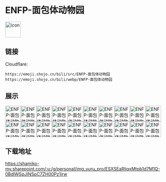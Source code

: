 # ENFP-面包体动物园
<img src="https://emoji.shojo.cn/bili/src/ENFP-面包体动物园/icon.png" width="50" height="50" alt="icon">

## 链接
Cloudflare:
```
https://emoji.shojo.cn/bili/src/ENFP-面包体动物园
https://emoji.shojo.cn/bili/webp/ENFP-面包体动物园
```
## 展示
<img src="https://emoji.shojo.cn/bili/src/ENFP-面包体动物园/ENFP-面包体动物园-很赞.png" width="50" height="50" alt="ENFP-面包体动物园-很赞"><img src="https://emoji.shojo.cn/bili/src/ENFP-面包体动物园/ENFP-面包体动物园-嗨.png" width="50" height="50" alt="ENFP-面包体动物园-嗨"><img src="https://emoji.shojo.cn/bili/src/ENFP-面包体动物园/ENFP-面包体动物园-打Call.png" width="50" height="50" alt="ENFP-面包体动物园-打Call"><img src="https://emoji.shojo.cn/bili/src/ENFP-面包体动物园/ENFP-面包体动物园-哇哇大哭.png" width="50" height="50" alt="ENFP-面包体动物园-哇哇大哭"><img src="https://emoji.shojo.cn/bili/src/ENFP-面包体动物园/ENFP-面包体动物园-好耶.png" width="50" height="50" alt="ENFP-面包体动物园-好耶"><img src="https://emoji.shojo.cn/bili/src/ENFP-面包体动物园/ENFP-面包体动物园-死线来袭.png" width="50" height="50" alt="ENFP-面包体动物园-死线来袭"><img src="https://emoji.shojo.cn/bili/src/ENFP-面包体动物园/ENFP-面包体动物园-小狗爱你.png" width="50" height="50" alt="ENFP-面包体动物园-小狗爱你"><img src="https://emoji.shojo.cn/bili/src/ENFP-面包体动物园/ENFP-面包体动物园-贴贴.png" width="50" height="50" alt="ENFP-面包体动物园-贴贴"><img src="https://emoji.shojo.cn/bili/src/ENFP-面包体动物园/ENFP-面包体动物园-干杯.png" width="50" height="50" alt="ENFP-面包体动物园-干杯"><img src="https://emoji.shojo.cn/bili/src/ENFP-面包体动物园/ENFP-面包体动物园-呕.png" width="50" height="50" alt="ENFP-面包体动物园-呕"><img src="https://emoji.shojo.cn/bili/src/ENFP-面包体动物园/ENFP-面包体动物园-emo.png" width="50" height="50" alt="ENFP-面包体动物园-emo"><img src="https://emoji.shojo.cn/bili/src/ENFP-面包体动物园/ENFP-面包体动物园-略略略.png" width="50" height="50" alt="ENFP-面包体动物园-略略略"><img src="https://emoji.shojo.cn/bili/src/ENFP-面包体动物园/ENFP-面包体动物园-抱抱.png" width="50" height="50" alt="ENFP-面包体动物园-抱抱"><img src="https://emoji.shojo.cn/bili/src/ENFP-面包体动物园/ENFP-面包体动物园-狗头.png" width="50" height="50" alt="ENFP-面包体动物园-狗头"><img src="https://emoji.shojo.cn/bili/src/ENFP-面包体动物园/ENFP-面包体动物园-哼.png" width="50" height="50" alt="ENFP-面包体动物园-哼"><img src="https://emoji.shojo.cn/bili/src/ENFP-面包体动物园/ENFP-面包体动物园-要这个.png" width="50" height="50" alt="ENFP-面包体动物园-要这个"><img src="https://emoji.shojo.cn/bili/src/ENFP-面包体动物园/ENFP-面包体动物园-菜狗.png" width="50" height="50" alt="ENFP-面包体动物园-菜狗"><img src="https://emoji.shojo.cn/bili/src/ENFP-面包体动物园/ENFP-面包体动物园-歪头.png" width="50" height="50" alt="ENFP-面包体动物园-歪头"><img src="https://emoji.shojo.cn/bili/src/ENFP-面包体动物园/ENFP-面包体动物园-嘿嘿.png" width="50" height="50" alt="ENFP-面包体动物园-嘿嘿"><img src="https://emoji.shojo.cn/bili/src/ENFP-面包体动物园/ENFP-面包体动物园-给你花花.png" width="50" height="50" alt="ENFP-面包体动物园-给你花花">

## 下载地址

https://shamiko-my.sharepoint.com/:u:/g/personal/img_yuru_pro/ESXSEaRljqxMtpb1d7M1Q-0BdlWSpJINSpC7ZH00Pz1jrw
